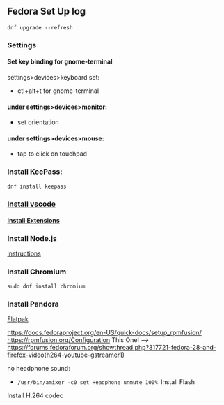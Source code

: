## Fedora Set Up log
```console
dnf upgrade --refresh
```
### Settings
#### Set key binding for gnome-terminal
settings>devices>keyboard set:
* ctl+alt+t for gnome-terminal

#### under settings>devices>monitor:
* set orientation

#### under settings>devices>mouse:
* tap to click on touchpad

### Install KeePass:
```console
dnf install keepass
```

### [Install vscode](https://code.visualstudio.com/docs/setup/linux)
#### [Install Extensions](https://github.com/Jacedeuce/notes/blob/master/StackEdit/Coding%20Dojo/20190520_First%20Day.md)


### Install Node.js
[instructions](https://tecadmin.net/install-latest-nodejs-on-fedora/)

### Install Chromium
```console
sudo dnf install chromium
```

### Install Pandora
[Flatpak](https://nuvola.tiliado.eu/app/pandora/fedora/fc28/)

https://docs.fedoraproject.org/en-US/quick-docs/setup_rpmfusion/
https://rpmfusion.org/Configuration
This One! --> https://forums.fedoraforum.org/showthread.php?317721-fedora-28-and-firefox-video(h264-youtube-gstreamer1)

no headphone sound: 
* ```/usr/bin/amixer -c0 set Headphone unmute 100% ```Install Flash

Install H.264 codec

<!--stackedit_data:
eyJoaXN0b3J5IjpbLTIwNDIxMjEwMzcsMTk1Mjc2Mjk3NSwtMT
YzOTAyOTk2Myw0NTUwMjA1NDYsMTc4ODQ4MzM1NCw0ODU0MjI4
OTMsLTExNzM3MTQ3MDJdfQ==
-->